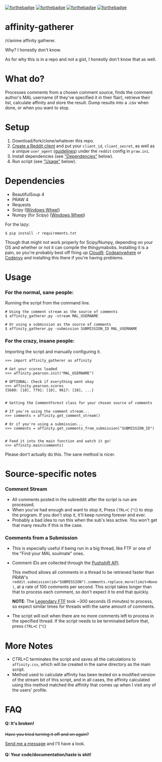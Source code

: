 [![forthebadge](http://forthebadge.com/images/badges/fuck-it-ship-it.svg)](http://forthebadge.com)
[![forthebadge](http://forthebadge.com/images/badges/just-plain-nasty.svg)](http://forthebadge.com)
[![forthebadge](http://forthebadge.com/images/badges/made-with-python.svg)](http://forthebadge.com)
[![forthebadge](http://forthebadge.com/images/badges/built-with-love.svg)](http://forthebadge.com)


# affinity-gatherer

/r/anime affinity gatherer.

Why? I honestly don't know.

As for why this is in a repo and not a gist, I honestly don't know that as well.


# What do?

Processes comments from a chosen comment source, finds the comment author's
MAL username (if they've specified it in their flair), retrieve their list,
calculate affinity and store the result. Dump results into a .csv when done,
or when you want to stop.


# Setup

1. Download/fork/clone/whatever this repo.
2. [Create a Reddit client](https://www.reddit.com/prefs/apps) and put your
   `client_id`, `client_secret`, as well as a unique `user_agent`
   ([guidelines](https://github.com/reddit/reddit/wiki/API)) under the
   `reddit` config in `praw.ini`.
3. Install dependencies (see ["Dependencies"](#dependencies) below).
4. Run script (see ["Usage"](#usage) below).


# Dependencies

* BeautifulSoup 4
* PRAW 4
* Requests
* Scipy ([Windows Wheel](http://www.lfd.uci.edu/~gohlke/pythonlibs/#scipy))
* Numpy (for Scipy) ([Windows Wheel](http://www.lfd.uci.edu/~gohlke/pythonlibs/#numpy))

For the lazy:

    $ pip install -r requirements.txt

Though that might not work properly for Scipy/Numpy, depending on your OS
and whether or not it can compile the thingymabobs. Installing it is a pain,
so you're probably best off firing up [Cloud9](https://c9.io/),
[Codeanywhere](https://codeanywhere.com/) or [Codenvy](https://codenvy.com/)
and installing this there if you're having problems.


# Usage

### For the normal, sane people:
Running the script from the command line.

    # Using the comment stream as the source of comments
    $ affinity_gatherer.py -stream MAL_USERNAME

    # Or using a submission as the source of comments
    $ affinity_gatherer.py -submission SUBMISSION_ID MAL_USERNAME


### For the crazy, insane people:
Importing the script and manually configuring it.

    >>> import affinity_gatherer as affinity

    # Get your scores loaded
    >>> affinity.pearson.init("MAL_USERNAME")

    # OPTIONAL: Check if everything went okay
    >>> affinity.pearson.scores
    {5680: [10], 7791: [10], 9617: [10], ...}


    # Getting the CommentForest class for your chosen source of comments

    # If you're using the comment stream...
    >>> comments = affinity.get_comment_stream()

    # Or if you're using a submission...
    >>> comments = affinity.get_comments_from_submission("SUBMISSION_ID")


    # Feed it into the main function and watch it go!
    >>> affinity.main(comments)

Please don't actually do this. The sane method is nicer.


# Source-specific notes

### Comment Stream
* All comments posted in the subreddit after the script is run are processed.
* When you've had enough and want to stop it, Press `CTRL+C` (`^C`) to
  stop the program. If you don't stop it, it'll keep running forever and ever.
* Probably a bad idea to run this when the sub's less active. You won't get
  that many results if this is the case.

### Comments from a Submission
* This is especially useful if being run in a big thread, like FTF or
  one of the "Find your MAL soulmate" ones.
* Comment IDs are collected through the [Pushshift API](https://pushshift.io/).

  This method allows all comments in a thread to be retrieved faster than PRAW's `reddit.submission(id="SUBMISSION").comments.replace_more(limit=None)`,
  at a rate of 100 comments per second. This script takes longer than that
  to process each comment, so don't expect it to end that quickly.

  **NOTE**: The [Legendary FTF](https://redd.it/5p0gfb) took ~300 seconds
  (5 minutes) to process, so expect similar times for threads with
  the same amount of comments.
* The script will exit when there are no more comments left to process in the
  specified thread. If the script needs to be terminated before that,
  press `CTRL+C` (`^C`)


# More Notes
* CTRL+C terminates the script and saves all the calculations to `affinity.csv`,
  which will be created in the same directory as the main script.
* Method used to calculate affinity has been tested on a modified version of
  the stream bit of this script, and in all cases, the affinity calculated
  using this method matched the affinity that comes up when I visit any
  of the users' profile.


# FAQ

#### Q: It's broken!
~~Have you tried turning it off and on again?~~

[Send me a message](https://www.reddit.com/message/compose/?to=erkghlerngm44&subject=Problem%20with%20the%20affinity%20gatherer%20script) and I'll have a look.

#### Q: Your code/documentation/taste is shit!
![[](#yuishrug)](https://i.imgur.com/gEOKk0P.jpg "Sorry.")
